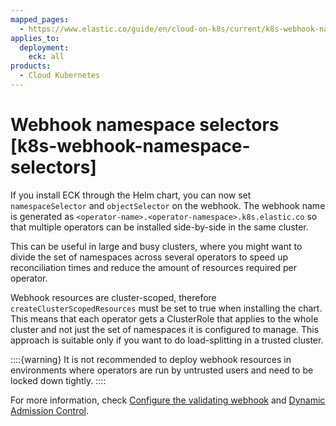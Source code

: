 ```yaml
---
mapped_pages:
  - https://www.elastic.co/guide/en/cloud-on-k8s/current/k8s-webhook-namespace-selectors.html
applies_to:
  deployment:
    eck: all
products:
  - Cloud Kubernetes
---
```


# Webhook namespace selectors [k8s-webhook-namespace-selectors]

If you install ECK through the Helm chart, you can now set `namespaceSelector` and `objectSelector` on the webhook. The webhook name is generated as `<operator-name>.<operator-namespace>.k8s.elastic.co` so that multiple operators can be installed side-by-side in the same cluster.

This can be useful in large and busy clusters, where you might want to divide the set of namespaces across several operators to speed up reconciliation times and reduce the amount of resources required per operator.

Webhook resources are cluster-scoped, therefore `createClusterScopedResources` must be set to true when installing the chart. This means that each operator gets a ClusterRole that applies to the whole cluster and not just the set of namespaces it is configured to manage. This approach is suitable only if you want to do load-splitting in a trusted cluster.

::::{warning} 
It is not recommended to deploy webhook resources in environments where operators are run by untrusted users and need to be locked down tightly.
::::

For more information, check [Configure the validating webhook](configure-validating-webhook.md) and [Dynamic Admission Control](https://kubernetes.io/docs/reference/access-authn-authz/extensible-admission-controllers/).


